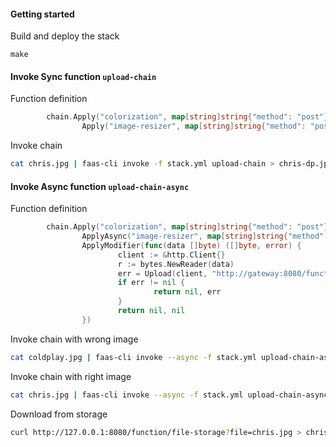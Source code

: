 
#### Getting started
Build and deploy the stack
```
make
```
#### Invoke Sync function `upload-chain`  
Function definition
```go
        chain.Apply("colorization", map[string]string{"method": "post"}, nil).
                Apply("image-resizer", map[string]string{"method": "post"}, nil)
```
    
Invoke chain
```bash
cat chris.jpg | faas-cli invoke -f stack.yml upload-chain > chris-dp.jpg
``` 
    
    
#### Invoke Async function `upload-chain-async`  
Function definition
```go
        chain.Apply("colorization", map[string]string{"method": "post"}, nil).
                ApplyAsync("image-resizer", map[string]string{"method": "post"}, nil).
                ApplyModifier(func(data []byte) ([]byte, error) {
                        client := &http.Client{}
                        r := bytes.NewReader(data)
                        err = Upload(client, "http://gateway:8080/function/file-storage", "apollo13.jpg", r)
                        if err != nil {
                                return nil, err
                        }
                        return nil, nil
                })
```
    
Invoke chain with wrong image
```bash
cat coldplay.jpg | faas-cli invoke --async -f stack.yml upload-chain-async
``` 
    
Invoke chain with right image
```bash
cat chris.jpg | faas-cli invoke --async -f stack.yml upload-chain-async
``` 
Download from storage    
```bash
curl http://127.0.0.1:8080/function/file-storage?file=chris.jpg > chris-dp.jpg
```
